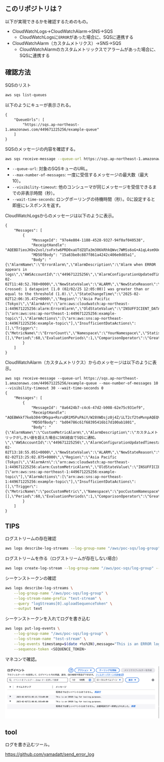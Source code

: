 ## このリポジトリは？

以下が実現できるかを確認するためのもの。

- CloudWatchLogs→CloudWatchAlarm→SNS→SQS
  - CloudWatchLogsに```ERROR```があった場合に、SQSに連携する
- CloudWatchAlarm（カスタムメトリクス）→SNS→SQS
  - CloudWatchAlarmのカスタムメトリックスでアラームがあった場合に、SQSに連携する

## 確認方法

SQSのリスト

```bash
aws sqs list-queues
```

以下のようにキューが表示される。

```
{
    "QueueUrls": [
        "https://sqs.ap-northeast-1.amazonaws.com/449671225256/example-queue"
    ]
}
```

SQSのメッセージの内容を確認する。



```bash
aws sqs receive-message --queue-url https://sqs.ap-northeast-1.amazonaws.com/449671225256/example-queue --max-number-of-messages 10 --visibility-timeout 30 --wait-time-seconds 0
```

- `--queue-url`: 対象のSQSキューのURL。
- `--max-number-of-messages`: 一度に受信するメッセージの最大数（最大10）。
- `--visibility-timeout`: 他のコンシューマが同じメッセージを受信できるまでの非表示時間（秒）。
- `--wait-time-seconds`: ロングポーリングの待機時間（秒）。0に設定すると即座にレスポンスを返す。


CloudWatchLogsからのメッセージは以下のように表示。

```
{
    "Messages": [
        {
            "MessageId": "97e4e804-1188-4528-9327-94f0af040538",
            "ReceiptHandle": "AQEBD7ieoJKbv2vol/svFxtw6PRD0xaUTdZQTa3m306kRhkQWvc7WMSs6oG+A1qL4sm9UeczOiHCznOs2dGOTcdy8fyDChbD6vJYVfUJANqNa26RZYfNyTv9REOLGgJEDYmPPVIjVpJCUY7xRQlVzzmta11MINM1GFTC7MVE5ShZ99JetfLhF7zk0ThdA62Cv0u4Tg/fLnQDT15YJDy7/FfwnjNltAFC5JfST1hcYhZgpbTvNZoaykt4xAvrFBxNlPTB0pNw/stm2oy5+RbvJIhXVPNDvAV6HnnSdBU4nX4zBdTFW57oCyPRaaAiUGcs87kvsOnifkakHCuCO/7at62+8hJr8OP2e9JpFsGkPGRueT1MF6XUJjfT7n44plUxUZfbBCPBxk9AbGSwcLXX1WUvoA==",
            "MD5OfBody": "15a83be8c887f861a4242c406e0d85a1",
            "Body": "{\"AlarmName\":\"ErrorAlarm\",\"AlarmDescription\":\"Alarm when ERROR appears in logs\",\"AWSAccountId\":\"449671225256\",\"AlarmConfigurationUpdatedTimestamp\":\"2025-02-02T11:48:52.788+0000\",\"NewStateValue\":\"ALARM\",\"NewStateReason\":\"Threshold Crossed: 1 datapoint [1.0 (02/02/25 12:05:00)] was greater than or equal to the threshold (1.0).\",\"StateChangeTime\":\"2025-02-02T12:06:35.472+0000\",\"Region\":\"Asia Pacific (Tokyo)\",\"AlarmArn\":\"arn:aws:cloudwatch:ap-northeast-1:449671225256:alarm:ErrorAlarm\",\"OldStateValue\":\"INSUFFICIENT_DATA\",\"OKActions\":[\"arn:aws:sns:ap-northeast-1:449671225256:example-topic\"],\"AlarmActions\":[\"arn:aws:sns:ap-northeast-1:449671225256:example-topic\"],\"InsufficientDataActions\":[],\"Trigger\":{\"MetricName\":\"ErrorCount\",\"Namespace\":\"YourNamespace\",\"StatisticType\":\"Statistic\",\"Statistic\":\"SUM\",\"Unit\":null,\"Dimensions\":[],\"Period\":60,\"EvaluationPeriods\":1,\"ComparisonOperator\":\"GreaterThanOrEqualToThreshold\",\"Threshold\":1.0,\"TreatMissingData\":\"missing\",\"EvaluateLowSampleCountPercentile\":\"\"}}"
        }
    ]
}
```
CloudWatchAlarm（カスタムメトリクス）からのメッセージは以下のように表示。


```
aws sqs receive-message --queue-url https://sqs.ap-northeast-1.amazonaws.com/449671225256/example-queue --max-number-of-messages 10 --visibility-timeout 30 --wait-time-seconds 0
{
    "Messages": [
        {
            "MessageId": "8a6424b7-c4c6-47d2-b908-62e75c931ef9",
            "ReceiptHandle": "AQEBWkkf7keb304rOMxpa+RsruQR1M5PuPAiY/W28VWDsjz0j4Z/iLT2cf2teMvnpAQEQVHPSdp+2611Ez0Da1xDV6qZn36RLl8DQGTFF+7A+Ow75MOTG9LiwXG+j33BxMbXKv8METh8nIvDDucZBVBcCtcBgZbPbGMEX7hP86K54/IkwLLo6CAPwfhrc8u/sYcoBn9Ym6oGsBD+qv74jvXnWIqS91k56YNlV5KcGH9EKPHwmHZEoheEMamT/16V1BKAbxCXa/ctg4I49w825z9kKDFCWKmt6l2JMlgR5b/aF/jrGwWY6ZA17Bah7SocIFhu6XvMVoD7lB8LhhVAFRZCISx6AB5h7h1RzAJl/1k8k4IXZkcMcav2LRTHdQXnerGeU3IwsVT2OeU5uNU5Gk7CSQ==",
            "MD5OfBody": "bd04786c61f68395416b17d100ab1801",
            "Body": "{\"AlarmName\":\"CustomMetricAlarm\",\"AlarmDescription\":\"カスタムメトリックがしきい値を超えた場合にSNS経由でSQSに通知。\",\"AWSAccountId\":\"449671225256\",\"AlarmConfigurationUpdatedTimestamp\":\"2025-02-02T13:18:55.051+0000\",\"NewStateValue\":\"ALARM\",\"NewStateReason\":\"test\",\"StateChangeTime\":\"2025-02-02T13:25:02.875+0000\",\"Region\":\"Asia Pacific (Tokyo)\",\"AlarmArn\":\"arn:aws:cloudwatch:ap-northeast-1:449671225256:alarm:CustomMetricAlarm\",\"OldStateValue\":\"INSUFFICIENT_DATA\",\"OKActions\":[\"arn:aws:sns:ap-northeast-1:449671225256:example-topic\"],\"AlarmActions\":[\"arn:aws:sns:ap-northeast-1:449671225256:example-topic\"],\"InsufficientDataActions\":[],\"Trigger\":{\"MetricName\":\"pocCustomMetric\",\"Namespace\":\"pocCustomNamespace\",\"StatisticType\":\"Statistic\",\"Statistic\":\"SUM\",\"Unit\":null,\"Dimensions\":[],\"Period\":60,\"EvaluationPeriods\":1,\"ComparisonOperator\":\"GreaterThanThreshold\",\"Threshold\":100.0,\"TreatMissingData\":\"missing\",\"EvaluateLowSampleCountPercentile\":\"\"}}"
        }
    ]
}
```


## TIPS

ログストリームの存在確認

```bash
aws logs describe-log-streams --log-group-name "/aws/poc-sqs/log-group" --log-stream-name-prefix "test-stream"
```

ログストリームを作る（ログストリームが存在しない場合）

```bash
aws logs create-log-stream --log-group-name "/aws/poc-sqs/log-group" --log-stream-name "test-stream"
```

シーケンストークンの確認

```bash
aws logs describe-log-streams \
    --log-group-name "/aws/poc-sqs/log-group" \
    --log-stream-name-prefix "test-stream" \
    --query "logStreams[0].uploadSequenceToken" \
    --output text
```

シーケンストークンを入れてログを書き込む

```bash
aws logs put-log-events \
    --log-group-name "/aws/poc-sqs/log-group" \
    --log-stream-name "test-stream" \
    --log-events timestamp=$(date +%s%3N),message="This is an ERROR log for testing purposes." \
    --sequence-token <SEQUENCE_TOKEN>
```

マネコンで確認。

![alt text](image.png)


## tool

ログを書き込むツール。

https://github.com/yamadatt/send_error_log
